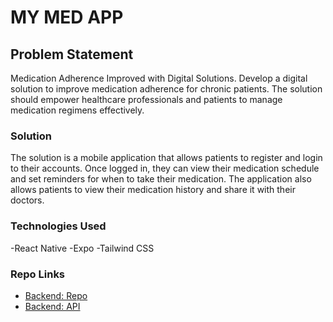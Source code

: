 # MY MED APP

## Problem Statement
Medication Adherence Improved with Digital Solutions. Develop a digital solution to improve medication adherence for chronic patients. The solution should empower healthcare professionals and patients to manage medication regimens effectively.

### Solution
The solution is a mobile application that allows patients to register and login to their accounts. Once logged in, they can view their medication schedule and set reminders for when to take their medication. The application also allows patients to view their medication history and share it with their doctors.

### Technologies Used
-React Native
-Expo
-Tailwind CSS

### Repo Links
- [Backend: Repo]((https://github.com/Olayanju-1234/Stutern-Hackathon.git))
- [Backend: API]((https://klusterhon.onrender.com/))

 
 
